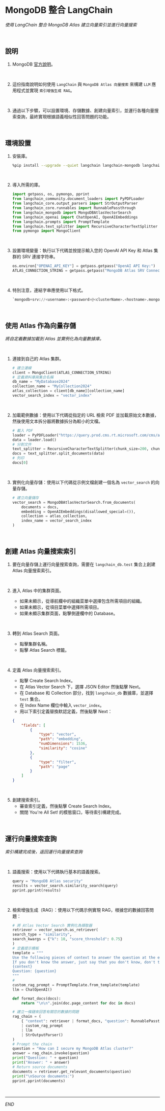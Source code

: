 # MongoDB 整合 LangChain

_使用 LangChain 整合 MongoDB Atlas 建立向量索引並進行向量搜索_

<br>

## 說明

1. MongoDB [官方說明](https://www.mongodb.com/docs/atlas/atlas-vector-search/ai-integrations/langchain/)。

<br>

2. 這份指南說明如何使用 `LangChain` 與 `MongoDB Atlas 向量搜索` 來構建 `LLM` 應用程式並實現 `索引增強生成 RAG`。

<br>

3. 通過以下步驟，可以設置環境、存儲數據、創建向量索引，並運行各種向量搜索查詢，最終實現根據語義相似性回答問題的功能。

<br>

## 環境設置

1. 安裝庫。

    ```bash
    %pip install --upgrade --quiet langchain langchain-mongodb langchain-openai pymongo pypdf
    ```

<br>

2. 導入所需的庫。

    ```python
    import getpass, os, pymongo, pprint
    from langchain_community.document_loaders import PyPDFLoader
    from langchain_core.output_parsers import StrOutputParser
    from langchain_core.runnables import RunnablePassthrough
    from langchain_mongodb import MongoDBAtlasVectorSearch
    from langchain_openai import ChatOpenAI, OpenAIEmbeddings
    from langchain.prompts import PromptTemplate
    from langchain.text_splitter import RecursiveCharacterTextSplitter
    from pymongo import MongoClient
    ```

<br>

3. 設置環境變量：執行以下代碼並按提示輸入您的 OpenAI API Key 和 Atlas 集群的 SRV 連接字符串。

    ```python
    os.environ["OPENAI_API_KEY"] = getpass.getpass("OpenAI API Key:")
    ATLAS_CONNECTION_STRING = getpass.getpass("MongoDB Atlas SRV Connection String:")
    ```

<br>

4. 特別注意，連結字串應使用以下格式。

    ```python
    `mongodb+srv://<username>:<password>@<clusterName>.<hostname>.mongodb.net`
    ```

<br>

## 使用 Atlas 作為向量存儲

_將自定義數據加載到 Atlas 並實例化為向量數據庫。_

<br>

1. 連接到自己的 Atlas 集群。

    ```python
    # 建立連線
    client = MongoClient(ATLAS_CONNECTION_STRING)
    # 定義資料庫與集合名稱
    db_name = "MyDatabase2024"
    collection_name = "MyCollection2024"
    atlas_collection = client[db_name][collection_name]
    vector_search_index = "vector_index"
    ```

<br>

2. 加載範例數據：使用以下代碼從指定的 URL 檢索 PDF 並加載原始文本數據，然後使用文本拆分器將數據拆分為較小的文檔。

    ```python
    # 載入 PDF
    loader = PyPDFLoader("https://query.prod.cms.rt.microsoft.com/cms/api/am/binary/RE4HkJP")
    data = loader.load()
    # 分割文件
    text_splitter = RecursiveCharacterTextSplitter(chunk_size=200, chunk_overlap=20)
    docs = text_splitter.split_documents(data)
    # 列印
    docs[0]
    ```

<br>

3. 實例化向量存儲：使用以下代碼從示例文檔創建一個名為 `vector_search` 的向量存儲。

    ```python
    # 建立向量儲存
    vector_search = MongoDBAtlasVectorSearch.from_documents(
        documents = docs,
        embedding = OpenAIEmbeddings(disallowed_special=()),
        collection = atlas_collection,
        index_name = vector_search_index
    )
    ```

<br>

## 創建 Atlas 向量搜索索引

1. 要在向量存儲上運行向量搜索查詢，需要在 `langchain_db.test` 集合上創建 Atlas 向量搜索索引。

<br>

2. 進入 Atlas 中的集群頁面。

   - 如果未顯示，從導航欄中的組織菜單中選擇包含所需項目的組織。
   - 如果未顯示，從項目菜單中選擇所需項目。
   - 如果未顯示集群頁面，點擊側邊欄中的 Database。

<br>

3. 轉到 Atlas Search 頁面。

   - 點擊集群名稱。
   - 點擊 Atlas Search 標籤。

<br>

4. 定義 Atlas 向量搜索索引。

   - 點擊 Create Search Index。
   - 在 Atlas Vector Search 下，選擇 JSON Editor 然後點擊 Next。
   - 在 Database 和 Collection 部分，找到 `langchain_db` 數據庫，並選擇 `test` 集合。
   - 在 Index Name 欄位中輸入 `vector_index`。
   - 用以下索引定義替換默認定義，然後點擊 Next：

    ```json
    {
        "fields": [
            {
                "type": "vector",
                "path": "embedding",
                "numDimensions": 1536,
                "similarity": "cosine"
            },
            {
                "type": "filter",
                "path": "page"
            }
        ]
    }
    ```

<br>

5. 創建搜索索引。
   - 審查索引定義，然後點擊 Create Search Index。
   - 關閉 You're All Set! 的模態窗口，等待索引構建完成。

<br>

## 運行向量搜索查詢

_索引構建完成後，返回運行向量搜索查詢_

<br>

1. 語義搜索：使用以下代碼執行基本的語義搜索。

    ```python
    query = "MongoDB Atlas security"
    results = vector_search.similarity_search(query)
    pprint.pprint(results)
    ```

<br>

2. 檢索增強生成（RAG）：使用以下代碼示例實現 RAG，根據您的數據回答問題：

    ```python
    # 將 Atlas Vector Search 實例化為擷取器
    retriever = vector_search.as_retriever(
    search_type = "similarity",
    search_kwargs = {"k": 10, "score_threshold": 0.75}
    )
    # 定義提示模板
    template = """
    Use the following pieces of context to answer the question at the end.
    If you don't know the answer, just say that you don't know, don't try to make up an answer.
    {context}
    Question: {question}
    """
    #
    custom_rag_prompt = PromptTemplate.from_template(template)
    llm = ChatOpenAI()
    
    def format_docs(docs):
        return "\n\n".join(doc.page_content for doc in docs)
    
    # 建立一條鏈來回答有關您的數據的問題
    rag_chain = (
        { "context": retriever | format_docs, "question": RunnablePassthrough()}
        | custom_rag_prompt
        | llm
        | StrOutputParser()
    )
    # Prompt the chain
    question = "How can I secure my MongoDB Atlas cluster?"
    answer = rag_chain.invoke(question)
    print("Question: " + question)
    print("Answer: " + answer)
    # Return source documents
    documents = retriever.get_relevant_documents(question)
    print("\nSource documents:")
    pprint.pprint(documents)
    ```

<br>

___

_END_
